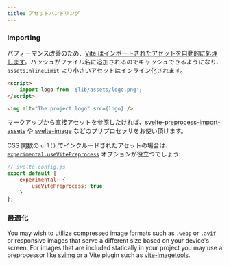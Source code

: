 ```yaml
---
title: アセットハンドリング
---
```


### Importing

パフォーマンス改善のため、[Vite はインポートされたアセットを自動的に処理します](https://vitejs.dev/guide/assets.html)。ハッシュがファイル名に追加されるのでキャッシュできるようになり、`assetsInlineLimit` より小さいアセットはインライン化されます。

```html
<script>
	import logo from '$lib/assets/logo.png';
</script>

<img alt="The project logo" src={logo} />
```

マークアップから直接アセットを参照したければ、[svelte-preprocess-import-assets](https://github.com/bluwy/svelte-preprocess-import-assets) や [svelte-image](https://github.com/matyunya/svelte-image) などのプリプロセッサをお使い頂けます。

CSS 関数の `url()` でインクルードされたアセットの場合は、[`experimental.useVitePreprocess`](https://github.com/sveltejs/vite-plugin-svelte/blob/main/docs/config.md#usevitepreprocess) オプションが役立つでしょう:

```js
// svelte.config.js
export default {
	experimental: {
		useVitePreprocess: true
	}
};
```

### 最適化

You may wish to utilize compressed image formats such as `.webp` or `.avif` or responsive images that serve a different size based on your device's screen. For images that are included statically in your project you may use a preprocessor like [svimg](https://github.com/xiphux/svimg) or a Vite plugin such as [vite-imagetools](https://github.com/JonasKruckenberg/imagetools).
